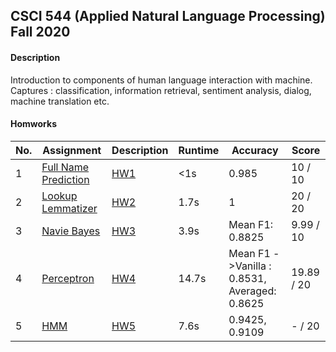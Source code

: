 ## CSCI 544 (Applied Natural Language Processing) Fall 2020

#### Description
Introduction to components of human language interaction with machine. Captures : classification, information retrieval, sentiment analysis, dialog, machine translation etc.

#### Homworks

|No.| Assignment |Description|Runtime|Accuracy|Score|
|---|------------------|---------|-------|-------|-------|
|1|[Full Name Prediction](https://github.com/jhadpk/CSCI544/blob/master/Assignment1/)|[HW1](https://github.com/jhadpk/CSCI544/blob/master/Assignment1/HW1.pdf) |<1s|0.985|10 / 10|
|2|[Lookup Lemmatizer](https://github.com/jhadpk/CSCI544/blob/master/Assignment2/)|[HW2](https://github.com/jhadpk/CSCI544/blob/master/Assignment2/HW2.pdf) |1.7s|1|20 / 20|
|3|[Navie Bayes](https://github.com/jhadpk/CSCI544/blob/master/Assignment3/)|[HW3](https://github.com/jhadpk/CSCI544/blob/master/Assignment3/HW3.pdf) |3.9s|Mean F1: 0.8825|9.99 / 10|
|4|[Perceptron](https://github.com/jhadpk/CSCI544/blob/master/Assignment4/)|[HW4](https://github.com/jhadpk/CSCI544/blob/master/Assignment4/HW4.pdf) |14.7s|Mean F1 ->Vanilla : 0.8531, Averaged: 0.8625|19.89 / 20|
|5|[HMM](https://github.com/jhadpk/CSCI544/blob/master/Assignment5/)|[HW5](https://github.com/jhadpk/CSCI544/blob/master/Assignment5/HW5.pdf) |7.6s|0.9425, 0.9109|- / 20|
